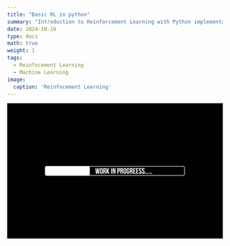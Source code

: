 ```yaml
---
title: "Basic RL in python"
summary: "Introduction to Reinforcement Learning with Python implementation"
date: 2024-10-10
type: docs
math: true
weight: 1
tags:
  - Reinfocement Learning
  - Machine Learning
image:
  caption: 'Reinfocement Learning'
---
```


![work in progress](resources/wip.jpg)